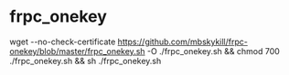# frpc_onekey

wget --no-check-certificate https://github.com/mbskykill/frpc-onekey/blob/master/frpc_onekey.sh -O ./frpc_onekey.sh && chmod 700 ./frpc_onekey.sh && sh ./frpc_onekey.sh
